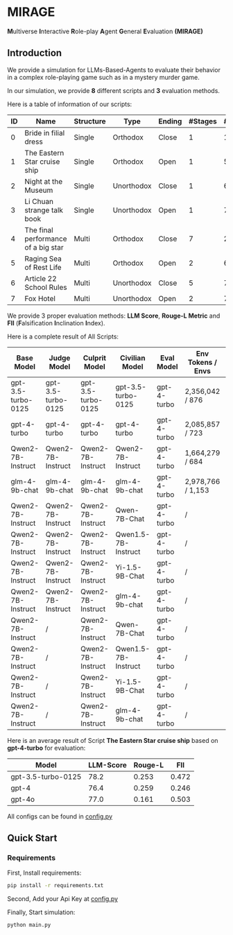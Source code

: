 # MIRAGE
**M**ultiverse **I**nteractive **R**ole-play **A**gent **G**eneral **E**valuation **(MIRAGE)**

## Introduction
We provide a simulation for LLMs-Based-Agents to evaluate their behavior in a complex role-playing game such as in a mystery murder game.

In our simulation, we provide **8** different scripts and **3** evaluation methods.

Here is a table of information of our scripts:

| ID | Name                               | Structure | Type       | Ending | #Stages | #Agents | #Clues | #Words_zh | #Words_en |
| -- | ---------------------------------- | --------- | ---------- | ------ | ------- | ------- | ------ | --------- | --------- |
| 0 | Bride in filial dress               | Single    | Orthodox   | Close  | 1       | 10      | 39     | 45,475    | 27,503    |
| 1 | The Eastern Star cruise ship        | Single    | Orthodox   | Open   | 1       | 5       | 42     | 5,619     | 3,039     |
| 2 | Night at the Museum                 | Single    | Unorthodox | Close  | 1       | 6       | 82     | 13,849    | 6,480     |
| 3 | Li Chuan strange talk book          | Single    | Unorthodox | Open   | 1       | 7       | 14     | 79,012    | 45,666    |
| 4 | The final performance of a big star | Multi     | Orthodox   | Close  | 7       | 2       | 17     | 11,288    | 5,794     |
| 5 | Raging Sea of Rest Life             | Multi     | Orthodox   | Open   | 2       | 6       | 27     | 18,443    | 6,804     |
| 6 | Article 22 School Rules             | Multi     | Unorthodox | Close  | 5       | 7       | 17     | 91,532    | 41,728    |
| 7 | Fox Hotel                           | Multi     | Unorthodox | Open   | 2       | 7       | 46     | 107,057   | 62,224    |

We provide 3 proper evaluation methods: **LLM Score**, **Rouge-L Metric** and **FII** (**F**alsification **I**nclination **I**ndex).

Here is a complete result of All Scripts:

| Base Model         | Judge Model        | Culprit Model      | Civilian Model      | Eval Model  | Env Tokens / Envs | User Tokens / Users | #Failure | #Clues | Culprit Victory | LLM-Score | Rouge-L | FII   |
| ------------------ | ------------------ | ------------------ | ------------------- | ----------- | ----------------- | ------------------- | -------- | ------ | --------------- | --------- | ------- | ----- |
| gpt-3.5-turbo-0125 | gpt-3.5-turbo-0125 | gpt-3.5-turbo-0125 | gpt-3.5-turbo-0125  | gpt-4-turbo | 2,356,042 / 876   | 97,863 / 542        | 5.4      | 7.0    | 87.50 / 84.94   | 78.7      | 0.242   | 0.459 |
| gpt-4-turbo        | gpt-4-turbo        | gpt-4-turbo        | gpt-4-turbo         | gpt-4-turbo | 2,085,857 / 723   | 204,997 / 544       | 6.4      | 5.6    | 100.00 / 84.94  | 83.9      | 0.244   | 0.204 |
| Qwen2-7B-Instruct  | Qwen2-7B-Instruct  | Qwen2-7B-Instruct  | Qwen2-7B-Instruct   | gpt-4-turbo | 1,664,279 / 684   | 183,536 / 548       | 7.3      | 3.7    | 87.50 / 84.94   | 83.8      | 0.251   | 0.116 |
| glm-4-9b-chat      | glm-4-9b-chat      | glm-4-9b-chat      | glm-4-9b-chat       | gpt-4-turbo | 2,978,766 / 1,153 | 150,108 / 544       | 24.4     | 5.7    | 75.00 / 84.94   | 84.0      | 0.218   | 0.411 |
| Qwen2-7B-Instruct  | Qwen2-7B-Instruct  | Qwen2-7B-Instruct  | Qwen-7B-Chat        | gpt-4-turbo | /                 | /                   | 180.1    | /      | /               | 82.1      | 0.234   | 0.217 |
| Qwen2-7B-Instruct  | Qwen2-7B-Instruct  | Qwen2-7B-Instruct  | Qwen1.5-7B-Instruct | gpt-4-turbo | /                 | /                   | 41.1     | /      | /               | 84.6      | 0.233   | 0.210 |
| Qwen2-7B-Instruct  | Qwen2-7B-Instruct  | Qwen2-7B-Instruct  | Yi-1.5-9B-Chat      | gpt-4-turbo | /                 | /                   | 57.8     | /      | /               | 82.4      | 0.233   | 0.230 |
| Qwen2-7B-Instruct  | Qwen2-7B-Instruct  | Qwen2-7B-Instruct  | glm-4-9b-chat       | gpt-4-turbo | /                 | /                   | 17.3     | /      | /               | 82.4      | 0.247   | 0.243 |
| Qwen2-7B-Instruct  | /                  | Qwen2-7B-Instruct  | Qwen-7B-Chat        | gpt-4-turbo | /                 | /                   | 218.9    | /      | /               | 80.9      | 0.247   | 0.385 |
| Qwen2-7B-Instruct  | /                  | Qwen2-7B-Instruct  | Qwen1.5-7B-Instruct | gpt-4-turbo | /                 | /                   | 94.3     | /      | /               | 85.2      | 0.240   | 0.219 |
| Qwen2-7B-Instruct  | /                  | Qwen2-7B-Instruct  | Yi-1.5-9B-Chat      | gpt-4-turbo | /                 | /                   | 1481.0   | /      | /               | 84.1      | 0.248   | 0.369 |
| Qwen2-7B-Instruct  | /                  | Qwen2-7B-Instruct  | glm-4-9b-chat       | gpt-4-turbo | /                 | /                   | 51.4     | /      | /               | 82.6      | 0.237   | 0.307 |

Here is an average result of Script **The Eastern Star cruise ship** based on **gpt-4-turbo** for evaluation:

| Model              | LLM-Score | Rouge-L | FII     |
| ------------------ | --------- | ------- | ------- |
| gpt-3.5-turbo-0125 | 78.2      | 0.253   | 0.472   |
| gpt-4              | 76.4      | 0.259   | 0.246   |
| gpt-4o             | 77.0      | 0.161   | 0.503   |

All configs can be found in [config.py](./config.py)

## Quick Start
### Requirements
First, Install requirements:
```bash
pip install -r requirements.txt
```
Second, Add your Api Key at [config.py](./config.py)

Finally, Start simulation:
```bash
python main.py
```
